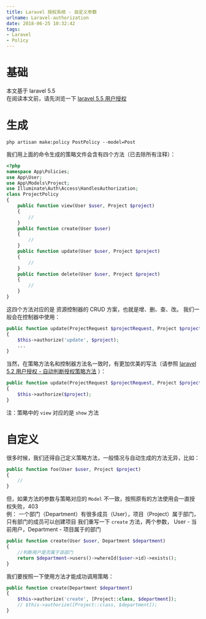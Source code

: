 ```yaml
---
title: Laravel 授权系统 - 自定义参数
urlname: Laravel-authorization
date: 2018-06-25 10:32:42
tags:
- Laravel
- Policy
---
```

基础
==

本文基于 laravel 5.5  
在阅读本文前，请先浏览一下 [laravel 5.5 用户授权](https://laravel-china.org/docs/laravel/5.5/authorization/1310#methods-without-models)


<!--more-->


生成
==
```shell
php artisan make:policy PostPolicy --model=Post
```

我们用上面的命令生成的策略文件会含有四个方法（已去除所有注释）：

```php
<?php
namespace App\Policies;
use App\User;
use App\Models\Project;
use Illuminate\Auth\Access\HandlesAuthorization;
class ProjectPolicy
{
	public function view(User $user, Project $project)
	{
		//
	}
	public function create(User $user)
	{
		//
	}
	public function update(User $user, Project $project)
	{
		//
	}
	public function delete(User $user, Project $project)
	{
		//
	}
}
```

这四个方法对应的是 资源控制器的 CRUD 方案，也就是增、删、查、改。
我们一般会在控制器中使用：
```php
public function update(ProjectRequest $projectRequest, Project $project)
{
	$this->authorize('update', $project);
	...
}
```

当然，在策略方法名和控制器方法名一致时，有更加优美的写法（请参照 [laravel 5.2 用户授权 - 自动判断授权策略方法](https://laravel-china.org/docs/laravel/5.2/authorization/1113#f4021a) ）：
```php
public function update(ProjectRequest $projectRequest, Project $project)
{
	$this->authorize($project);
}
```
注：策略中的 `view` 对应的是 `show` 方法

自定义
===

很多时候，我们还得自己定义策略方法，一般情况与自动生成的方法无异，比如：

```php
public function foo(User $user, Project $project)
{
	//
}
```

但，如果方法的参数与策略对应的 `Model` 不一致，按照原有的方法使用会一直授权失败，403  
例：
一个部门（Department）有很多成员（User），项目（Project）属于部门，只有部门的成员可以创建项目
我们重写一下 `create` 方法，两个参数， User - 当前用户，Department - 项目属于的部门
```php
public function create(User $user, Department $department)
{
	//判断用户是否属于该部门
	return $department->users()->whereId($user->id)->exists();
}
```


我们要按照一下使用方法才能成功调用策略：

```php
public function create(Department $department)
{
	$this->authorize('create', [Project::class, $department]);
	// $this->authorize([Project::class, $department]);
}
```